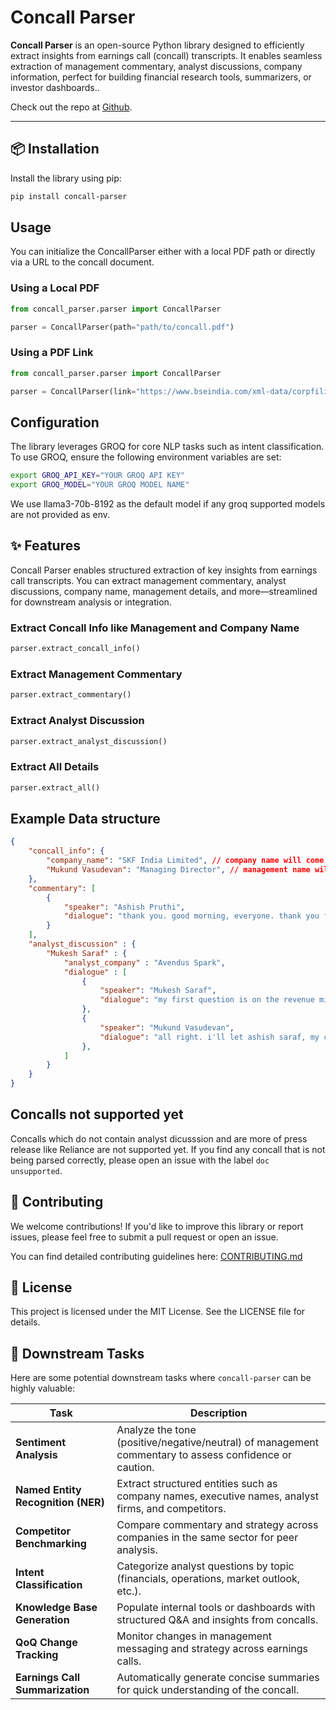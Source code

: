 # Concall Parser

**Concall Parser** is an open-source Python library designed to efficiently extract insights from earnings call (concall) transcripts. It enables seamless extraction of management commentary, analyst discussions, company information, perfect for building financial research tools, summarizers, or investor dashboards..

Check out the repo at [Github](https://github.com/JS12540/concall-parser/).

---

## 📦 Installation

Install the library using pip:

```bash
pip install concall-parser
```


## Usage

You can initialize the ConcallParser either with a local PDF path or directly via a URL to the concall document.

### Using a Local PDF

```python
from concall_parser.parser import ConcallParser

parser = ConcallParser(path="path/to/concall.pdf")
```

### Using a PDF Link

```python
from concall_parser.parser import ConcallParser

parser = ConcallParser(link="https://www.bseindia.com/xml-data/corpfiling/AttachHis/458af4e6-8be5-4ce2-b4f1-119e53cd4c5a.pdf")
```

## Configuration

The library leverages GROQ for core NLP tasks such as intent classification. To use GROQ, ensure the following environment variables are set:

```bash
export GROQ_API_KEY="YOUR GROQ API KEY"
export GROQ_MODEL="YOUR GROQ MODEL NAME"
```

We use llama3-70b-8192 as the default model if any groq supported models are not provided as env.

## ✨ Features

Concall Parser enables structured extraction of key insights from earnings call transcripts. You can extract management commentary, analyst discussions, company name, management details, and more—streamlined for downstream analysis or integration.

### Extract Concall Info like Management and Company Name

```python
parser.extract_concall_info()
```

### Extract Management Commentary

```python
parser.extract_commentary()
```

### Extract Analyst Discussion

```python
parser.extract_analyst_discussion()
```

###  Extract All Details

```python
parser.extract_all()
```

## Example Data structure

```json
{
    "concall_info": {
        "company_name": "SKF India Limited", // company name will come as value
        "Mukund Vasudevan": "Managing Director", // management name will come as key and designation will come as value
    },
    "commentary": [
        {
            "speaker": "Ashish Pruthi",
            "dialogue": "thank you. good morning, everyone. thank you for joining us today. today with us, we have skf india's managing director, mr. mukund vasudevan and our cfo, mr. ashish saraf. before i turn the call over to the management, i would like to remind you that in this call, some of the remarks contain forward-looking statements, which are subject to risks and uncertainties and actual results may differ materially we can now open the call for q&a."
        }
    ],
    "analyst_discussion" : {
        "Mukesh Saraf" : {
            "analyst_company" : "Avendus Spark",
            "dialogue" : [
                {
                    "speaker": "Mukesh Saraf",
                    "dialogue": "my first question is on the revenue mix. so could you kind of give us some details on the different segments like the auto, industrial, exports and probably within that, some of the subsegments as well."
                },
                {
                    "speaker": "Mukund Vasudevan",
                    "dialogue": "all right. i'll let ashish saraf, my cfo, answer that in terms of so that he can share precise numbers."
                },
            ]
        }
    }
}
```

## Concalls not supported yet

Concalls which do not contain analyst dicusssion and are more of press release like Reliance are not supported yet. If you find any concall that is not being parsed correctly, please open an issue with the label `doc unsupported`.

## 🤝 Contributing

We welcome contributions! If you'd like to improve this library or report issues, please feel free to submit a pull request or open an issue.

You can find detailed contributing guidelines here: [CONTRIBUTING.md](https://github.com/JS12540/concall-parser/blob/main/CONTRIBUTING.md)


## 📝 License

This project is licensed under the MIT License. See the LICENSE file for details.


## 🎯 Downstream Tasks

Here are some potential downstream tasks where `concall-parser` can be highly valuable:

| Task | Description |
|------|-------------|
| **Sentiment Analysis** | Analyze the tone (positive/negative/neutral) of management commentary to assess confidence or caution. |
| **Named Entity Recognition (NER)** | Extract structured entities such as company names, executive names, analyst firms, and competitors. |
| **Competitor Benchmarking** | Compare commentary and strategy across companies in the same sector for peer analysis. |
| **Intent Classification** | Categorize analyst questions by topic (financials, operations, market outlook, etc.). |
| **Knowledge Base Generation** | Populate internal tools or dashboards with structured Q&A and insights from concalls. |
| **QoQ Change Tracking** | Monitor changes in management messaging and strategy across earnings calls. |
| **Earnings Call Summarization** | Automatically generate concise summaries for quick understanding of the concall. |
